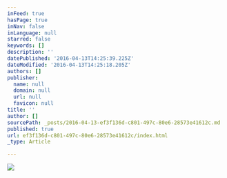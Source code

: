 ```yaml
---
inFeed: true
hasPage: true
inNav: false
inLanguage: null
starred: false
keywords: []
description: ''
datePublished: '2016-04-13T14:25:39.225Z'
dateModified: '2016-04-13T14:25:18.205Z'
authors: []
publisher:
  name: null
  domain: null
  url: null
  favicon: null
title: ''
author: []
sourcePath: _posts/2016-04-13-ef3f136d-c801-497c-80e6-28573e41612c.md
published: true
url: ef3f136d-c801-497c-80e6-28573e41612c/index.html
_type: Article

---
```

![](https://the-grid-user-content.s3-us-west-2.amazonaws.com/ff47de01-793e-45fe-be29-dfd729f75e77.jpg)